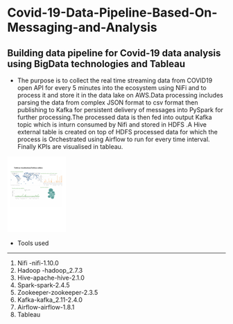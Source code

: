 # Covid-19-Data-Pipeline-Based-On-Messaging-and-Analysis
## Building data pipeline for Covid-19 data analysis using BigData technologies and Tableau

* The purpose is to collect the real time streaming data from COVID19 open API for every 5
minutes into the ecosystem using NiFi and to process it and store it in the data lake on
AWS.Data processing includes parsing the data from complex JSON format to csv format then
publishing to Kafka for persistent delivery of messages into PySpark for further processing.The
processed data is then fed into output Kafka topic which is inturn consumed by Nifi and stored in
HDFS .A Hive external table is created on top of HDFS processed data for which the process is
Orchestrated using Airflow to run for every time interval. Finally KPIs are visualised in tableau.

![Alt text](download.png?raw=true "Title")

* Tools used
-------------------------------
1. Nifi -nifi-1.10.0
2. Hadoop -hadoop_2.7.3
3. Hive-apache-hive-2.1.0
4. Spark-spark-2.4.5
5. Zookeeper-zookeeper-2.3.5
6. Kafka-kafka_2.11-2.4.0
7. Airflow-airflow-1.8.1
8. Tableau
